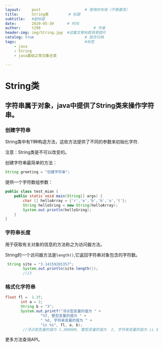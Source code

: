 ```yaml
---
layout:     post   				    # 使用的布局（不需要改）
title:      String类			# 标题 
subtitle:   #副标题
date:       2020-05-30		# 时间
author:     t298						# 作者
header-img: img/String.jpg 	#这篇文章标题背景图片
catalog: true 						# 是否归档
tags:								#标签
    - java
    - String
    - java基础之常见集合类

---
```


# String类

## 字符串属于对象，java中提供了String类来操作字符串。



### 创建字符串

String类中有11种构造方法，这些方法提供了不同的参数来初始化字符.

注意：String类是不可以改变的。



创建字符串最简单的方法：

```java
String greeting = "创建字符串";
```



提供一个字符数组参数：

```java
public class test_mian {
    public static void main(String[] args) {
        char [] helloArray = {'r','e','b','b','o','t'};
        String helloSring = new String(helloArray);
        System.out.println(helloSring);
    }
}
```

### 字符串长度

用于获取有关对象的信息的方法称之为访问器方法。

String的一个访问器方法是`length()`,它返回字符串对象包含的字符数。

```java
 String site = "3.14159265357";
        System.out.println(site.length());
        //13
```

### 格式化字符串

```java
float fl =  1.3f;
       int a = 2;
       String b = "3";
       System.out.printf("浮点型变量的值为 " +
                "%f, 整型变量的值为 " +
                " %d, 字符串变量的值为 " +
                "is %s", fl, a, b);
        //浮点型变量的值为 1.300000, 整型变量的值为  2, 字符串变量的值为 is 3
```

更多方法查询API。
